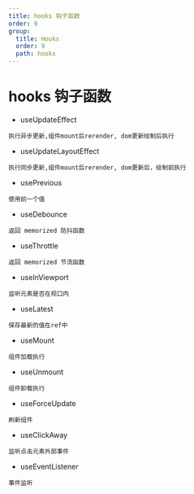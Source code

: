 ```yaml
---
title: hooks 钩子函数
order: 0
group:
  title: Hooks
  order: 9
  path: hooks
---
```


# hooks 钩子函数

- useUpdateEffect

`执行异步更新,组件mount后rerender, dom更新绘制后执行`

- useUpdateLayoutEffect

`执行同步更新,组件mount后rerender, dom更新后，绘制前执行`

- usePrevious

`使用前一个值`

- useDebounce

`返回 memorized 防抖函数`

- useThrottle

`返回 memorized 节流函数`

- useInViewport

`监听元素是否在视口内`

- useLatest

`保存最新的值在ref中`

- useMount

`组件加载执行`

- useUnmount

`组件卸载执行`

- useForceUpdate

`刷新组件`

- useClickAway

`监听点击元素外部事件`

- useEventListener

`事件监听`
